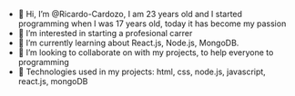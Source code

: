 - 👋 Hi, I’m @Ricardo-Cardozo, I am 23 years old and I started programming when I was 17 years old, today it has become my passion
- 👀 I’m interested in starting a profesional carrer 
- 🌱 I’m currently learning about React.js, Node.js, MongoDB.
- 💞️ I’m looking to collaborate on with my projects, to help everyone to programming
- :hammer: Technologies used in my projects: html, css, node.js, javascript, react.js, mongoDB

<!---
Ricardo-Cardozo/Ricardo-Cardozo is a ✨ special ✨ repository because its `README.md` (this file) appears on your GitHub profile.
You can click the Preview link to take a look at your changes.
--->


